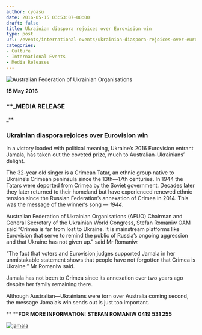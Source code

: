 ```yaml
---
author: cyoasu
date: 2016-05-15 03:53:07+00:00
draft: false
title: Ukrainian diaspora rejoices over Eurovision win
type: post
url: /events/international-events/ukrainian-diaspora-rejoices-over-eurovision-win/
categories:
- Culture
- International Events
- Media Releases
---
```


![Australian Federation of Ukrainian Organisations](http://www.ozeukes.com/wp-content/uploads/2014/10/image001.png)


**15 May 2016**


### **_MEDIA RELEASE
_**




### **Ukrainian diaspora rejoices over Eurovision win**


In a victory loaded with political meaning, Ukraine’s 2016 Eurovision entrant Jamala, has taken out the coveted prize, much to Australian-Ukrainians’ delight.

The 32-year old singer is a Crimean Tatar, an ethnic group native to Ukraine’s Crimean peninsula since the 13th—17th centuries. In 1944 the Tatars were deported from Crimea by the Soviet government. Decades later they later returned to their homeland but have experienced renewed ethnic tension since the Russian Federation’s annexation of Crimea in 2014. This was the message of the winner’s song — _1944_.

Australian Federation of Ukrainian Organisations (AFUO) Chairman and General Secretary of the Ukrainian World Congress, Stefan Romaniw OAM said “Crimea is far from lost to Ukraine. It is mainstream platforms like Eurovision that serve to remind the public of Russia’s ongoing aggression and that Ukraine has not given up.” said Mr Romaniw.

“The fact that voters and Eurovision judges supported Jamala in her unmistakable statement shows that people have not forgotten that Crimea is Ukraine.” Mr Romaniw said.

Jamala has not been to Crimea since its annexation over two years ago despite her family remaining there.

Although Australian—Ukrainians were torn over Australia coming second, the message Jamala’s win sends out is just too important.

** ****FOR MORE INFORMATION: STEFAN ROMANIW 0419 531 255**

[![jamala](http://www.ozeukes.com/wp-content/uploads/2016/05/jamala.jpg)
](http://www.ozeukes.com/wp-content/uploads/2016/05/jamala.jpg)

